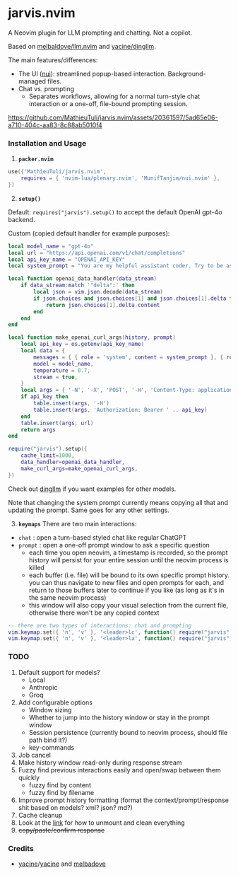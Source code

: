 # jarvis.nvim

A Neovim plugin for LLM prompting and chatting. Not a copilot.

Based on [melbaldove/llm.nvim](https://github.com/melbaldove/llm.nvim) and [yacine/dingllm](https://github.com/yacineMTB/dingllm.nvim).

The main features/differences:
- The UI ([nui](https://github.com/MunifTanjim/nui.nvim)): streamlined popup-based interaction. Background-managed files.
- Chat vs. prompting
    - Separates workflows, allowing for a normal turn-style chat interaction or a one-off, file-bound prompting session.

https://github.com/MathieuTuli/jarvis.nvim/assets/20361597/5ad65e06-a710-404c-aa83-8c88ab5010f4


### Installation and Usage

1. **`packer.nvim`**
```lua
use({'MathieuTuli/jarvis.nvim',
    requires = { 'nvim-lua/plenary.nvim', 'MunifTanjim/nui.nvim' },
})

```

2. **`setup()`**

Default: `requires("jarvis").setup()` to accept the default OpenAI gpt-4o backend.

Custom (copied default handler for example purposes): 
```lua
local model_name = "gpt-4o"
local url = "https://api.openai.com/v1/chat/completions"
local api_key_name = "OPENAI_API_KEY"
local system_prompt = "You are my helpful assistant coder. Try to be as non-verbose as possible and stick to the important things. Avoid describing your code unnecessarily, I only want you to output code mainly and limit describing it."

local function openai_data_handler(data_stream)
    if data_stream:match '"delta":' then
        local json = vim.json.decode(data_stream)
        if json.choices and json.choices[1] and json.choices[1].delta then
            return json.choices[1].delta.content
        end
    end
end

local function make_openai_curl_args(history, prompt)
    local api_key = os.getenv(api_key_name)
    local data = {
        messages = { { role = 'system', content = system_prompt }, { role = 'user', content = history .. prompt } },
        model = model_name,
        temperature = 0.7,
        stream = true,
    }
    local args = { '-N', '-X', 'POST', '-H', 'Content-Type: application/json', '-d', vim.json.encode(data) }
    if api_key then
        table.insert(args, '-H')
        table.insert(args, 'Authorization: Bearer ' .. api_key)
    end
    table.insert(args, url)
    return args
end

require("jarvis").setup({
    cache_limit=1000,
    data_handler=openai_data_handler,
    make_curl_args=make_openai_curl_args,
})
```
Check out [dingllm](https://github.com/yacineMTB/dingllm.nvim) if you want examples for other models.

Note that changing the system prompt currently means copying all that and updating the prompt. Same goes for any other settings.

3. **`keymaps`**
There are two main interactions:
- `chat` : open a turn-based styled chat like regular ChatGPT
- `prompt` : open a one-off prompt window to ask a specific question
    - each time you open neovim, a timestamp is recorded, so the prompt history will persist for your entire session until the neovim process is killed
    - each buffer (i.e. file) will be bound to its own specific prompt history. you can thus navigate to new files and open prompts for each, and return to those buffers later to continue if you like (as long as it's in the same neovim process)
    - this window will also copy your visual selection from the current file, otherwise there won't be any copied context
```lua
-- there are two types of interactions: chat and prompting
vim.keymap.set({ 'n', 'v' }, '<leader>lc', function() require("jarvis").interact("chat") end, { desc = 'chat with jarvis' })
vim.keymap.set({ 'n', 'v' }, '<leader>la', function() require("jarvis").interact("prompt") end, { desc = 'prompt jarvis' })
```

### TODO
1. Default support for models?
    - Local
    - Anthropic
    - Groq
1. Add configurable options
    - Window sizing
    - Whether to jump into the history window or stay in the prompt window
    - Session persistence (currently bound to neovim process, should file path bind it?)
    - key-commands
1. Job cancel
1. Make history window read-only during response stream
1. Fuzzy find previous interactions easily and open/swap between them quickly
    - fuzzy find by content
    - fuzzy find by filename
1. Improve prompt history formatting (format the context/prompt/response shit based on models? xml? json? md?)
1. Cache cleanup
1. Look at the [link](https://github.com/MunifTanjim/nui.nvim/wiki/nui.layout) for how to unmount and clean everything
1. ~~copy/paste/confirm response~~

### Credits

- [yacine](https://twitter.com/i/broadcasts/1kvJpvRPjNaKE)/[yacine](https://github.com/yacineMTB/llm.nvim) and [melbadove](https://github.com/melbaldove/llm.nvim)
